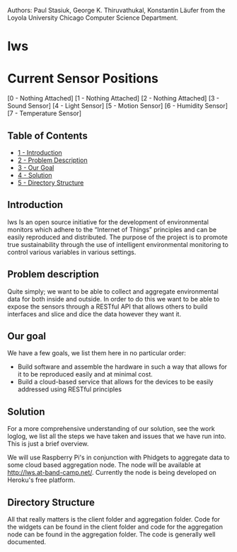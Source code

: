 Authors: Paul Stasiuk, George K. Thiruvathukal, Konstantin Läufer from the 
Loyola University Chicago Computer Science Department.

lws
========
Current Sensor Positions
========================

[0 - Nothing Attached]
[1 - Nothing Attached]
[2 - Nothing Attached]
[3 - Sound Sensor]
[4 - Light Sensor]
[5 - Motion Sensor]
[6 - Humidity Sensor]
[7 - Temperature Sensor]

Table of Contents
-----
* [1 - Introduction](#introduction)
* [2 - Problem Description](#problem-description)
* [3 - Our Goal](#our-goal)
* [4 - Solution](#solution)
* [5 - Directory Structure](#directory-structure)

Introduction
------------

lws Is an open source initiative for the development of environmental monitors which adhere to the “Internet of Things” principles and can be easily reproduced and distributed. The purpose of the project is to promote true sustainability through the use of intelligent environmental monitoring to control various variables in various settings.


Problem description
-------------------

Quite simply; we want to be able to collect and aggregate environmental data for both inside and outside. In order to do this we want to be able to expose the sensors through a RESTful API that allows others to build interfaces and slice and dice the data however they want it.


Our goal
--------

We have a few goals, we list them here in no particular order:

* Build software and assemble the hardware in such a way that allows for it to be reproduced easily and at minimal cost.
* Build a cloud-based service that allows for the devices to be easily addressed using RESTful principles

Solution
--------

For a more comprehensive understanding of our solution, see the work loglog, we list all the steps we have taken and issues that we have run into. This is just a brief overview.

We will use Raspberry Pi's in conjunction with Phidgets to aggregate data to some cloud based aggregation node. The node will be available at http://lws.at-band-camp.net/. Currently the node is being developed on Heroku's free platform.

Directory Structure
-------------------

All that really matters is the client folder and aggregation folder. Code for the widgets can be found in the client folder and code for the aggregation node can be found in the aggregation folder. The code is generally well documented.